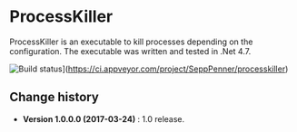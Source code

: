 ProcessKiller
=============

ProcessKiller is an executable to kill processes depending on the configuration.
The executable was written and tested in .Net 4.7.

![Build status](https://ci.appveyor.com/api/projects/status/pa534fxrf9xa8w9r?svg=true)](https://ci.appveyor.com/project/SeppPenner/processkiller)

Change history
--------------

* **Version 1.0.0.0 (2017-03-24)** :  1.0 release.